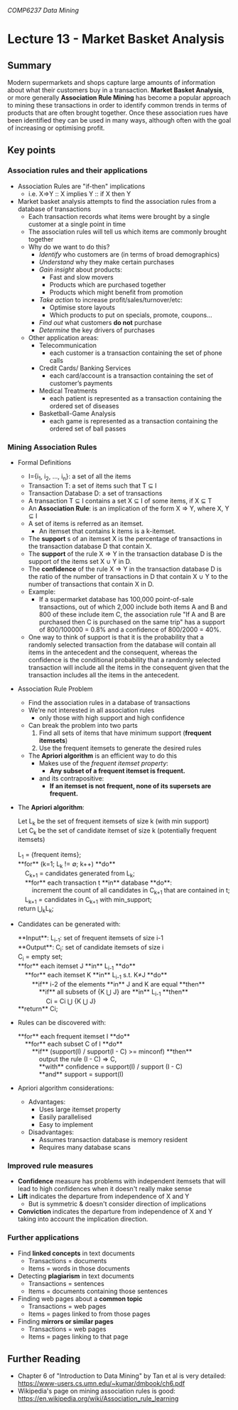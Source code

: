 *COMP6237 Data Mining*

# Lecture 13 - Market Basket Analysis

## Summary

Modern supermarkets and shops capture large amounts of information about what their customers buy in a transaction. **Market Basket Analysis**, or more generally **Association Rule Mining** has become a popular approach to mining these transactions in order to identify common trends in terms of products that are often brought together. Once these association rues have been identified they can be used in many ways, although often with the goal of increasing or optimising profit.


## Key points

### Association rules and their applications

* Association Rules are "if-then" implications
	- i.e. X=>Y :: X implies Y :: if X then Y
* Market basket analysis attempts to find the association rules from a database of transactions
	- Each transaction records what items were brought by a single customer at a single point in time
	- The association rules will tell us which items are commonly brought together
	- Why do we want to do this?
		+ *Identify* who customers are (in terms of broad demographics)
		+ *Understand* why they make certain purchases 
		+ *Gain insight* about products:
			- Fast and slow movers
			- Products which are purchased together
			- Products which might benefit from promotion 
		+ *Take action* to increase profit/sales/turnover/etc:
			- Optimise store layouts 
			- Which products to put on specials, promote, coupons... 
		+ *Find out* what customers **do not** purchase
		+ *Determine* the key drivers of purchases
	- Other application areas:
		- Telecommunication
			+ each customer is a transaction containing the set of phone calls
		- Credit Cards/ Banking Services 
			+ each card/account is a transaction containing the set of customer’s payments
		- Medical Treatments
			+ each patient is represented as a transaction containing the ordered set of diseases
		- Basketball-Game Analysis
			+ each game is represented as a transaction containing the ordered set of ball passes

### Mining Association Rules

* Formal Definitions
	- I={i<sub>1</sub>, i<sub>2</sub>, ..., i<sub>n</sub>}: a set of all the items
	- Transaction T: a set of items such that T ⊆ I
	- Transaction Database D: a set of transactions
	- A transaction T ⊆ I contains a set X ⊆ I of some items, if X ⊆ T
	- An **Association Rule**: is an implication of the form X ⇒ Y, where X, Y ⊆ I
	- A set of items is referred as an itemset.
		+ An itemset that contains k items is a k-itemset.
	- The **support** s of an itemset X is the percentage of transactions in the transaction database D that contain X. 
	- The **support** of the rule X ⇒ Y in the transaction database D is the support of the items set X ∪ Y in D.
	- The **confidence** of the rule X ⇒ Y in the transaction database D is the ratio of the number of transactions in D that contain X ∪ Y to the number of transactions that contain X in D.
	- Example:
		+ If a supermarket database has 100,000 point-of-sale transactions, out of which 2,000 include both items A and B and 800 of these include item C, the association rule "If A and B are purchased then C is purchased on the same trip" has a support of 800/100000 = 0.8% and a confidence of 800/2000 = 40%.
	- One way to think of support is that it is the probability that a randomly selected transaction from the database will contain all items in the antecedent and the consequent, whereas the confidence is the conditional probability that a randomly selected transaction will include all the items in the consequent given that the transaction includes all the items in the antecedent.
* Association Rule Problem
	- Find the association rules in a database of transactions
	- We're not interested in all association rules
		+ only those with high support and high confidence
	- Can break the problem into two parts
		1. Find all sets of items that have minimum support (**frequent itemsets**)
		2. Use the frequent itemsets to generate the desired rules
	- The **Apriori algorithm** is an efficient way to do this
		+ Makes use of the *frequent itemset property*:
			- **Any subset of a frequent itemset is frequent.**
		+ and its contrapositive:
			- **If an itemset is not frequent, none of its supersets are frequent.**
* The **Apriori algorithm**:
	<div class="highlight highlight-source-shell">
	Let L<sub>k</sub> be the set of frequent itemsets of size k (with min support) <br/>
	Let C<sub>k</sub> be the set of candidate itemset of size k (potentially frequent itemsets) <br/>
	<br/>
	L<sub>1</sub> = {frequent items};<br/>
	**for** (k=1; L<sub>k</sub> != ∅; k++) **do**<br/>
	&nbsp;&nbsp;&nbsp;&nbsp;C<sub>k+1</sub> = candidates generated from L<sub>k</sub>;<br/>
	&nbsp;&nbsp;&nbsp;&nbsp;**for** each transaction t **in** database **do**:<br/>
	&nbsp;&nbsp;&nbsp;&nbsp;&nbsp;&nbsp;&nbsp;&nbsp;increment the count of all candidates in C<sub>k+1</sub> that are contained in t;<br/>
	&nbsp;&nbsp;&nbsp;&nbsp;L<sub>k+1</sub> = candidates in C<sub>k+1</sub> with min_support;<br/>
	return ⋃<sub>k</sub>L<sub>k</sub>;<br/>
	</div>

* Candidates can be generated with:
	<div class="highlight highlight-source-shell">
	**Input**: L<sub>i-1</sub>: set of frequent itemsets of size i-1 <br/>
	**Output**: C<sub>i</sub>: set of candidate itemsets of size i<br/>
	C<sub>i</sub> = empty set;<br/>
	**for** each itemset J **in** L<sub>i-1</sub> **do**<br/>
	&nbsp;&nbsp;&nbsp;&nbsp;**for** each itemset K **in** L<sub>i-1</sub> s.t. K≠J **do**<br/>
	&nbsp;&nbsp;&nbsp;&nbsp;&nbsp;&nbsp;&nbsp;&nbsp;**if** i-2 of the elements **in** J and K are equal **then**<br/>
	&nbsp;&nbsp;&nbsp;&nbsp;&nbsp;&nbsp;&nbsp;&nbsp;&nbsp;&nbsp;&nbsp;&nbsp;**if** all subsets of {K ⋃ J} are **in** L<sub>i-1</sub> **then**<br/>
	&nbsp;&nbsp;&nbsp;&nbsp;&nbsp;&nbsp;&nbsp;&nbsp;&nbsp;&nbsp;&nbsp;&nbsp;&nbsp;&nbsp;&nbsp;&nbsp;Ci = Ci ⋃ {K ⋃ J}<br/>
	**return** Ci;<br/>
	</div>

* Rules can be discovered with:
	<div class="highlight highlight-source-shell">
		**for** each frequent itemset I **do**<br/>
		&nbsp;&nbsp;&nbsp;&nbsp;**for** each subset C of I **do**<br/>
		&nbsp;&nbsp;&nbsp;&nbsp;&nbsp;&nbsp;&nbsp;&nbsp;**if** (support(I) / support(I - C) >= minconf) **then**<br/>
		&nbsp;&nbsp;&nbsp;&nbsp;&nbsp;&nbsp;&nbsp;&nbsp;&nbsp;&nbsp;&nbsp;&nbsp;output the rule (I - C) ⇒ C,<br/>
		&nbsp;&nbsp;&nbsp;&nbsp;&nbsp;&nbsp;&nbsp;&nbsp;&nbsp;&nbsp;&nbsp;&nbsp;**with** confidence = support(I) / support (I - C)<br/>
		&nbsp;&nbsp;&nbsp;&nbsp;&nbsp;&nbsp;&nbsp;&nbsp;&nbsp;&nbsp;&nbsp;&nbsp;**and** support = support(I)<br/>
	</div>

* Apriori algorithm considerations:
	- Advantages:
		+ Uses large itemset property
		+ Easily parallelised
		+ Easy to implement
	- Disadvantages:
		+ Assumes transaction database is memory resident
		+ Requires many database scans

### Improved rule measures

* **Confidence** measure has problems with independent itemsets that will lead to high confidences when it doesn't really make sense
* **Lift** indicates the departure from independence of X and Y
	- But is symmetric & doesn't consider direction of implications
* **Conviction** indicates the departure from independence of X and Y taking into account the implication direction. 

### Further applications

* Find **linked concepts** in text documents
	- Transactions = documents
	- Items = words in those documents
* Detecting **plagiarism** in text documents
	- Transactions = sentences
	- Items = documents containing those sentences
* Finding web pages about a **common topic**
	- Transactions = web pages
	- Items = pages linked to from those pages
* Finding **mirrors or similar pages**
	- Transactions = web pages
	- Items = pages linking to that page

## Further Reading
* Chapter 6 of "Introduction to Data Mining" by Tan et al is very detailed: https://www-users.cs.umn.edu/~kumar/dmbook/ch6.pdf
* Wikipedia's page on mining association rules is good: https://en.wikipedia.org/wiki/Association_rule_learning

